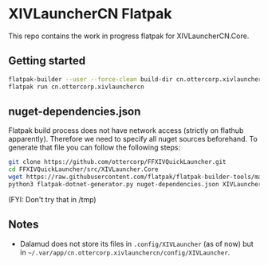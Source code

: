 # XIVLauncherCN Flatpak

This repo contains the work in progress flatpak for XIVLauncherCN.Core.

## Getting started
```bash
flatpak-builder --user --force-clean build-dir cn.ottercorp.xivlaunchercn.yml --install
flatpak run cn.ottercorp.xivlaunchercn
```

## nuget-dependencies.json
Flatpak build process does not have network access (strictly on flathub apparently). Therefore we need to specify all nuget sources beforehand. To generate that file you can follow the following steps:
```bash
git clone https://github.com/ottercorp/FFXIVQuickLauncher.git
cd FFXIVQuickLauncher/src/XIVLauncher.Core
wget https://raw.githubusercontent.com/flatpak/flatpak-builder-tools/master/dotnet/flatpak-dotnet-generator.py # Then manually change the platform version from 21.08 to either 22.08 or the correct one
python3 flatpak-dotnet-generator.py nuget-dependencies.json XIVLauncher.Core.csproj
```

(FYI: Don't try that in /tmp)

## Notes
* Dalamud does not store its files in `.config/XIVLauncher` (as of now) but in `~/.var/app/cn.ottercorp.xivlaunchercn/config/XIVLauncher`.
